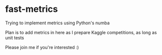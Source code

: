 # fast-metrics
Trying to implement metrics using Python's numba 

Plan is to add metrics in here as I prepare Kaggle competitions, as long as unit tests

Please join me if you're interested :) 
